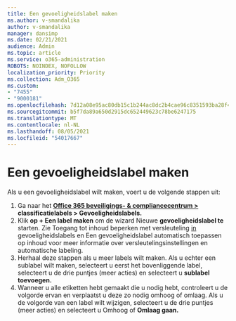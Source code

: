 ```yaml
---
title: Een gevoeligheidslabel maken
ms.author: v-smandalika
author: v-smandalika
manager: dansimp
ms.date: 02/21/2021
audience: Admin
ms.topic: article
ms.service: o365-administration
ROBOTS: NOINDEX, NOFOLLOW
localization_priority: Priority
ms.collection: Adm_O365
ms.custom:
- "7455"
- "9000181"
ms.openlocfilehash: 7d12a08e95ac80db15c1b244ac8dc2b4cae96c8351593ba28f4f4a9790dada4f
ms.sourcegitcommit: b5f7da89a650d2915dc652449623c78be6247175
ms.translationtype: MT
ms.contentlocale: nl-NL
ms.lasthandoff: 08/05/2021
ms.locfileid: "54017667"
---
```

# <a name="create-a-sensitivity-label"></a>Een gevoeligheidslabel maken

Als u een gevoeligheidslabel wilt maken, voert u de volgende stappen uit:

1. Ga naar het **[Office 365 beveiligings- & compliancecentrum >](https://sip.protection.office.com/) classificatielabels > Gevoeligheidslabels.**
2. Klik **op + Een label maken** om de wizard Nieuwe **gevoeligheidslabel te** starten. Zie Toegang tot inhoud beperken met versleuteling [in](/microsoft-365/compliance/encryption-sensitivity-labels) gevoeligheidslabels en [](/microsoft-365/compliance/apply-sensitivity-label-automatically)Een gevoeligheidslabel automatisch toepassen op inhoud voor meer informatie over versleutelingsinstellingen en automatische labeling.
3. Herhaal deze stappen als u meer labels wilt maken. Als u echter een sublabel wilt maken, selecteert u eerst het bovenliggende label, selecteert u de drie puntjes (meer acties) en selecteert u **sublabel toevoegen.**
4. Wanneer u alle etiketten hebt gemaakt die u nodig hebt, controleert u de volgorde ervan en verplaatst u deze zo nodig omhoog of omlaag. Als u de volgorde van een label wilt wijzigen, selecteert u de drie puntjes (meer acties) en selecteert u Omhoog of **Omlaag gaan.**  
